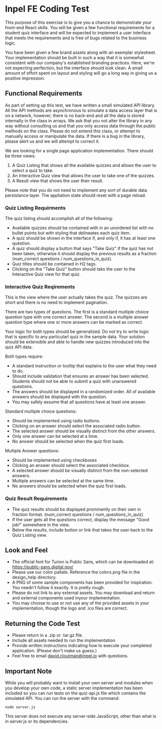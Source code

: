 # Inpel FE Coding Test

This purpose of this exercise is to give you a chance to demonstrate your front-end React skills. You 
will be given a few functional requirements for a student quiz interface and will be expected to implement
a user interface that meets the requirements and is free of bugs related to the business logic.

You have been given a few brand assets along with an exemplar stylesheet. Your implementation should be built in such a way that it is somewhat consistent with our company's established branding practices. Here, we're not expecting perfection, but the interface should look clean. A small amount of effort spent on layout and styling will go a long way
in giving us a positive impression.

## Functional Requirements
As part of setting up this test, we have written a small simulated API library. All the API methods are asynchronous to simulate a data access layer that is on a network, however, there is no back-end and all the data is stored internally in the class in arrays. We ask that you not alter the library in any way without consulting us and that you only access data through the public methods on the class. Please do not extend this class, or attempt to manually access or manipulate the data. If there is a bug in the library, please alert us and we will attempt to correct it.

We are looking for a single page application implementation. There should be three views:

1. A Quiz Listing that shows all the available quizzes and allows the user to select a quiz to take.
2. An Interactive Quiz view that allows the user to take one of the quizzes.
3. A Result view that shows the user their result.

Please note that you do not need to implement any sort of durable data persistance layer. The appliation state should reset with a page reload.


### Quiz Listing Requirments
The quiz listing should accomplish all of the following:
* Available quizzes should be contained with in an unordered list with no bullet points but with styling that delineates each quiz item.
* A quiz should be shown in the interface if, and only if, it has at least one question.
* A quiz should display a button that says "Take Quiz" if the quiz has not been taken, otherwise it should display the previous results as a fraction (num_correct questions / num_questions_in_quiz).
* Quiz titles should be contained in H2 tags.
* Clicking on the "Take Quiz" button should taks the user to the Interactive Quiz view for that quiz.

### Interactive Quiz Reqirements
This is the view where the user actually takes the quiz. The quizzes are short and there is no need to implement pagination. 

There are two types of questions. The first is a standard multiple choice question type with one correct answer. The second is a multiple answer question type where one or more answers can be marked as correct.

Your logic for both types should be generalized. Do not try to write logic that is specific to any particularl quiz in the sample data. Your solution should be extensible and able to handle new quizzes introduced into the quiz API data.

Both types require:
* A standard instruction or tooltip that explains to the user what they need to do.
* Should include validation that ensures an answer has been selected. Students should not be able to submit a quiz with unanswered questions.
* The answers should be displayed in a randomized order. All of available answers should be displayed with the question.
* You may safely assume that all questions have at least one answer.

Standard multiple choice questions:
* Should be implemented using radio buttons.
* Clicking on an answer should select the associated radio button.
* The selected answer should be visually distinct from the other answers.
* Only one answer can be selected at a time.
* No answer should be selected when the quiz first loads.

Multiple Answer questions:
* Should be implemented using checkboxes
* Clicking an answer should select the associated checkbox.
* A selected answer should be visually distinct from the non-selected answers.
* Multiple answers can be selected at the same time.
* No answers should be selected when the quiz first loads.

### Quiz Result Requirements
* The quiz results should be displayed prominently on their own in fraction format. (num_correct questions / num_questions_in_quiz)
* If the user gets all the questions correct, display the message "Good job!" somewhere in the view.
* Below the results, include button or link that takes the user back to the Quiz Listing view.


## Look and Feel
* The official font for Turion is Public Sans, which can be downloaded at: https://public-sans.digital.gov/
* Please use our color pallate. Reference the colors.png file in the design_help directory.
* A PNG of some sample components has been provided for inspiration. You needn't follow it exactly. It is pretty rough.
* Please do not link to any external assets. You may download and return and external components used inyour implementation.
* You may choose to use or not use any of the provided assets in your implementation, though the logo and .ico files are correct.


## Returning the Code Test
* Please return in a .zip or .tar.gz file.
* Include all assets needed to run the implementation
* Provide written instructions indicating how to execute your completed application. (Please don't make us guess.)
* Feel free to email david.cloutman@inpel.io with questions.


## Important Note
While you will probably want to install your own server and modules when you develop your own code, a static server implementation has been included so you can run tests on the quiz-api.js file which contains the simulated API. You can run 
the server with the command:

`node server.js`


This server does not execute any server-side JavaScript, other than what is in server.js or its dependencies.
